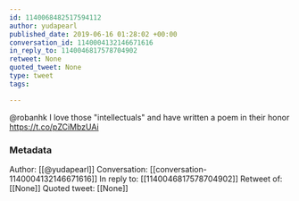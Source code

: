 ```yaml
---
id: 1140068482517594112
author: yudapearl
published_date: 2019-06-16 01:28:02 +00:00
conversation_id: 1140004132146671616
in_reply_to: 1140046817578704902
retweet: None
quoted_tweet: None
type: tweet
tags:

---
```


@robanhk I love those "intellectuals" and have written a poem in their honor https://t.co/pZCiMbzUAi

### Metadata

Author: [[@yudapearl]]
Conversation: [[conversation-1140004132146671616]]
In reply to: [[1140046817578704902]]
Retweet of: [[None]]
Quoted tweet: [[None]]
